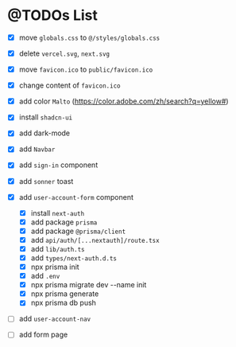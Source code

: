 # @TODOs List

* [X] move `globals.css` to `@/styles/globals.css`
* [X] delete `vercel.svg`, `next.svg`
* [X] move `favicon.ico` to `public/favicon.ico`
* [X] change content of `favicon.ico`
* [X] add color `Malto` (https://color.adobe.com/zh/search?q=yellow#)
* [X] install `shadcn-ui`
* [X] add dark-mode
* [X] add `Navbar`
* [X] add `sign-in` component
* [X] add `sonner` toast
* [X] add `user-account-form` component
  * [X] install `next-auth`
  * [X] add package `prisma`
  * [X] add package `@prisma/client`
  * [X] add `api/auth/[...nextauth]/route.tsx`
  * [x] add `lib/auth.ts`
  * [X] add `types/next-auth.d.ts`
  * [X] npx prisma init
  * [X] add `.env`
  * [x] npx prisma migrate dev --name init
  * [X] npx prisma generate
  * [X] npx prisma db push
* [ ] add `user-account-nav`
* [ ] add form page
  
